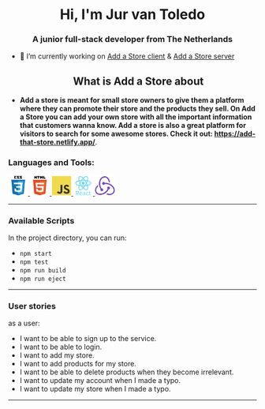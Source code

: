<h1 align="center">Hi, I'm Jur van Toledo</h1>
<h3 align="center">A junior full-stack developer from The Netherlands</h3>

- 🔭 I’m currently working on [Add a Store client](https://github.com/jurvantoledo/add-that-store-client) &
  [Add a Store server](https://github.com/jurvantoledo/Add-that-store-server)

  <h2 align="center">What is Add a Store about</h2>

- **Add a store is meant for small store owners to give them a platform where they can promote their store and the products they sell. On Add a Store you can add your own store with all the important information that customers wanna know. Add a store is also a great platform for visitors to search for some awesome stores. Check it out: https://add-that-store.netlify.app/**.

<h3 align="left">Languages and Tools:</h3>
<p align="left"> <a href="https://www.w3schools.com/css/" target="_blank"> <img src="https://raw.githubusercontent.com/devicons/devicon/master/icons/css3/css3-original-wordmark.svg" alt="css3" width="40" height="40"/> </a> <a href="https://expressjs.com" target="_blank"> <a href="https://www.w3.org/html/" target="_blank"> <img src="https://raw.githubusercontent.com/devicons/devicon/master/icons/html5/html5-original-wordmark.svg" alt="html5" width="40" height="40"/> </a> <a href="https://developer.mozilla.org/en-US/docs/Web/JavaScript" target="_blank"> <img src="https://raw.githubusercontent.com/devicons/devicon/master/icons/javascript/javascript-original.svg" alt="javascript" width="40" height="40"/> </a> <a href="https://reactjs.org/" target="_blank"> <img src="https://raw.githubusercontent.com/devicons/devicon/master/icons/react/react-original-wordmark.svg" alt="react" width="40" height="40"/> </a> <a href="https://redux.js.org" target="_blank"> <img src="https://raw.githubusercontent.com/devicons/devicon/master/icons/redux/redux-original.svg" alt="redux" width="40" height="40"/> </a> </p>

---

<h3 align="left">Available Scripts</h3>
In the project directory, you can run:

- `npm start`
- `npm test`
- `npm run build`
- `npm run eject`

---

### User stories

as a user:

- I want to be able to sign up to the service.
- I want to be able to login.
- I want to add my store.
- I want to add products for my store.
- I want to be able to delete products when they become irrelevant.
- I want to update my account when I made a typo.
- I want to update my store when I made a typo.

---

